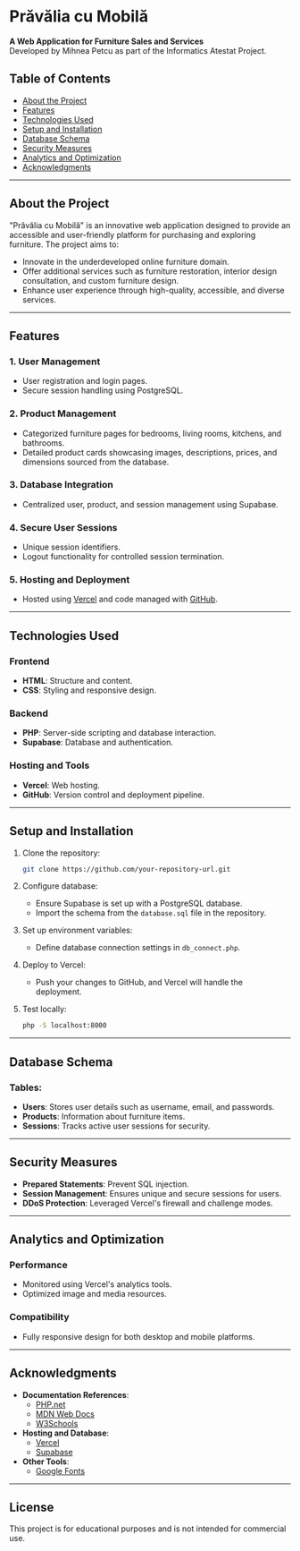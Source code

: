
# Prăvălia cu Mobilă

**A Web Application for Furniture Sales and Services**  
Developed by Mihnea Petcu as part of the Informatics Atestat Project.

## Table of Contents
- [About the Project](#about-the-project)
- [Features](#features)
- [Technologies Used](#technologies-used)
- [Setup and Installation](#setup-and-installation)
- [Database Schema](#database-schema)
- [Security Measures](#security-measures)
- [Analytics and Optimization](#analytics-and-optimization)
- [Acknowledgments](#acknowledgments)

---

## About the Project

"Prăvălia cu Mobilă" is an innovative web application designed to provide an accessible and user-friendly platform for purchasing and exploring furniture. The project aims to:
- Innovate in the underdeveloped online furniture domain.
- Offer additional services such as furniture restoration, interior design consultation, and custom furniture design.
- Enhance user experience through high-quality, accessible, and diverse services.

---

## Features

### 1. **User Management**
- User registration and login pages.
- Secure session handling using PostgreSQL.

### 2. **Product Management**
- Categorized furniture pages for bedrooms, living rooms, kitchens, and bathrooms.
- Detailed product cards showcasing images, descriptions, prices, and dimensions sourced from the database.

### 3. **Database Integration**
- Centralized user, product, and session management using Supabase.

### 4. **Secure User Sessions**
- Unique session identifiers.
- Logout functionality for controlled session termination.

### 5. **Hosting and Deployment**
- Hosted using [Vercel](https://vercel.com/) and code managed with [GitHub](https://github.com/).

---

## Technologies Used

### Frontend
- **HTML**: Structure and content.
- **CSS**: Styling and responsive design.
  
### Backend
- **PHP**: Server-side scripting and database interaction.
- **Supabase**: Database and authentication.

### Hosting and Tools
- **Vercel**: Web hosting.
- **GitHub**: Version control and deployment pipeline.

---

## Setup and Installation

1. Clone the repository:
   ```bash
   git clone https://github.com/your-repository-url.git
   ```

2. Configure database:
   - Ensure Supabase is set up with a PostgreSQL database.
   - Import the schema from the `database.sql` file in the repository.

3. Set up environment variables:
   - Define database connection settings in `db_connect.php`.

4. Deploy to Vercel:
   - Push your changes to GitHub, and Vercel will handle the deployment.

5. Test locally:
   ```bash
   php -S localhost:8000
   ```

---

## Database Schema

### Tables:
- **Users**: Stores user details such as username, email, and passwords.
- **Products**: Information about furniture items.
- **Sessions**: Tracks active user sessions for security.

---

## Security Measures

- **Prepared Statements**: Prevent SQL injection.
- **Session Management**: Ensures unique and secure sessions for users.
- **DDoS Protection**: Leveraged Vercel's firewall and challenge modes.

---

## Analytics and Optimization

### Performance
- Monitored using Vercel's analytics tools.
- Optimized image and media resources.

### Compatibility
- Fully responsive design for both desktop and mobile platforms.

---

## Acknowledgments

- **Documentation References**:
  - [PHP.net](https://www.php.net/docs.php)
  - [MDN Web Docs](https://developer.mozilla.org/en-US/docs/Web/CSS)
  - [W3Schools](https://www.w3schools.com/)
- **Hosting and Database**:
  - [Vercel](https://vercel.com/docs)
  - [Supabase](https://supabase.com/docs)
- **Other Tools**:
  - [Google Fonts](https://fonts.google.com/)

---

## License

This project is for educational purposes and is not intended for commercial use.
